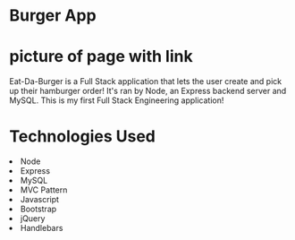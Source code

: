 # Burger App

# picture of page with link

Eat-Da-Burger is a Full Stack application that lets the user create and pick up their hamburger order! It's ran by Node, an Express backend server and MySQL. This is my first Full Stack Engineering application!

# Technologies Used

<li>Node</li>
<li>Express</li>
<li>MySQL</li>
<li>MVC Pattern</li>
<li>Javascript</li>
<li>Bootstrap</li>
<li>jQuery</li>
<li>Handlebars</li>




